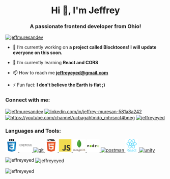 <h1 align="center">Hi 👋, I'm Jeffrey</h1>
<h3 align="center">A passionate frontend developer from Ohio!</h3>

<p align="left"> <a href="https://twitter.com/jeffmuresandev" target="blank"><img src="https://img.shields.io/twitter/follow/jeffmuresandev?logo=twitter&style=for-the-badge" alt="jeffmuresandev" /></a> </p>

- 🔭 I’m currently working on **a project called Blocktoons! I will update everyone on this soon.**

- 🌱 I’m currently learning **React and CORS**

- 📫 How to reach me **jeffreyeyed@gmail.com**

- ⚡ Fun fact: **I don't believe the Earth is flat ;)**

<h3 align="left">Connect with me:</h3>
<p align="left">
<a href="https://twitter.com/jeffmuresandev" target="blank"><img align="center" src="https://raw.githubusercontent.com/rahuldkjain/github-profile-readme-generator/master/src/images/icons/Social/twitter.svg" alt="jeffmuresandev" height="30" width="40" /></a>
<a href="https://linkedin.com/in/linkedin.com/in/jeffrey-muresan-581a8a242" target="blank"><img align="center" src="https://raw.githubusercontent.com/rahuldkjain/github-profile-readme-generator/master/src/images/icons/Social/linked-in-alt.svg" alt="linkedin.com/in/jeffrey-muresan-581a8a242" height="30" width="40" /></a>
<a href="https://www.youtube.com/c/https://youtube.com/channel/ucbagahtmdo_mhrsnct4bneg" target="blank"><img align="center" src="https://raw.githubusercontent.com/rahuldkjain/github-profile-readme-generator/master/src/images/icons/Social/youtube.svg" alt="https://youtube.com/channel/ucbagahtmdo_mhrsnct4bneg" height="30" width="40" /></a>
<a href="https://codepen.io/jeffreyeyed" target="blank"><img align="center" src="https://raw.githubusercontent.com/rahuldkjain/github-profile-readme-generator/master/src/images/icons/Social/codepen.svg" alt="jeffreyeyed" height="30" width="40" /></a>
</p>

<h3 align="left">Languages and Tools:</h3>
<p align="left"> <a href="https://www.w3schools.com/css/" target="_blank" rel="noreferrer"> <img src="https://raw.githubusercontent.com/devicons/devicon/master/icons/css3/css3-original-wordmark.svg" alt="css3" width="40" height="40"/> </a> <a href="https://expressjs.com" target="_blank" rel="noreferrer"> <img src="https://raw.githubusercontent.com/devicons/devicon/master/icons/express/express-original-wordmark.svg" alt="express" width="40" height="40"/> </a> <a href="https://git-scm.com/" target="_blank" rel="noreferrer"> <img src="https://www.vectorlogo.zone/logos/git-scm/git-scm-icon.svg" alt="git" width="40" height="40"/> </a> <a href="https://www.w3.org/html/" target="_blank" rel="noreferrer"> <img src="https://raw.githubusercontent.com/devicons/devicon/master/icons/html5/html5-original-wordmark.svg" alt="html5" width="40" height="40"/> </a> <a href="https://developer.mozilla.org/en-US/docs/Web/JavaScript" target="_blank" rel="noreferrer"> <img src="https://raw.githubusercontent.com/devicons/devicon/master/icons/javascript/javascript-original.svg" alt="javascript" width="40" height="40"/> </a> <a href="https://www.mongodb.com/" target="_blank" rel="noreferrer"> <img src="https://raw.githubusercontent.com/devicons/devicon/master/icons/mongodb/mongodb-original-wordmark.svg" alt="mongodb" width="40" height="40"/> </a> <a href="https://nodejs.org" target="_blank" rel="noreferrer"> <img src="https://raw.githubusercontent.com/devicons/devicon/master/icons/nodejs/nodejs-original-wordmark.svg" alt="nodejs" width="40" height="40"/> </a> <a href="https://postman.com" target="_blank" rel="noreferrer"> <img src="https://www.vectorlogo.zone/logos/getpostman/getpostman-icon.svg" alt="postman" width="40" height="40"/> </a> <a href="https://reactjs.org/" target="_blank" rel="noreferrer"> <img src="https://raw.githubusercontent.com/devicons/devicon/master/icons/react/react-original-wordmark.svg" alt="react" width="40" height="40"/> </a> <a href="https://unity.com/" target="_blank" rel="noreferrer"> <img src="https://www.vectorlogo.zone/logos/unity3d/unity3d-icon.svg" alt="unity" width="40" height="40"/> </a> </p>

<p><img align="left" src="https://github-readme-stats.vercel.app/api/top-langs?username=jeffreyeyed&show_icons=true&locale=en&layout=compact" alt="jeffreyeyed" /></p>

<p>&nbsp;<img align="center" src="https://github-readme-stats.vercel.app/api?username=jeffreyeyed&show_icons=true&locale=en" alt="jeffreyeyed" /></p>

<p><img align="center" src="https://github-readme-streak-stats.herokuapp.com/?user=jeffreyeyed&" alt="jeffreyeyed" /></p>
